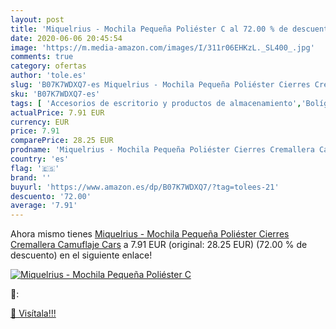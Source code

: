```yaml
---
layout: post
title: 'Miquelrius - Mochila Pequeña Poliéster C al 72.00 % de descuento'
date: 2020-06-06 20:45:54
image: 'https://m.media-amazon.com/images/I/311r06EHKzL._SL400_.jpg'
comments: true
category: ofertas
author: 'tole.es'
slug: 'B07K7WDXQ7-es Miquelrius - Mochila Pequeña Poliéster Cierres Cremallera...'
sku: 'B07K7WDXQ7-es'
tags: [ 'Accesorios de escritorio y productos de almacenamiento','Bolígrafos, lápices y útiles de escritura','Costura y manualidades','Dibujo','Estuches escolares','Hogar y cocina','Lápices','Marcadores','Material de oficina','Materiales de dibujo','Materiales, organizadores y dispensadores de escritorio','Oficina y papelería','Portaminas','Rotuladores y subrayadores','Subrayadores','miquelrius','mochila', ]
actualPrice: 7.91 EUR
currency: EUR
price: 7.91
comparePrice: 28.25 EUR
prodname: 'Miquelrius - Mochila Pequeña Poliéster Cierres Cremallera Camuflaje Cars'
country: 'es'
flag: '🇪🇸'
brand: ''
buyurl: 'https://www.amazon.es/dp/B07K7WDXQ7/?tag=tolees-21'
descuento: '72.00'
average: '7.91'
---
```


Ahora mismo tienes [Miquelrius - Mochila Pequeña Poliéster Cierres Cremallera Camuflaje Cars](https://www.amazon.es/dp/B07K7WDXQ7/?tag=tolees-21) a 7.91 EUR (original: 28.25 EUR) (72.00 %  de descuento) en el siguiente enlace!

[![Miquelrius - Mochila Pequeña Poliéster C](https://m.media-amazon.com/images/I/311r06EHKzL._SL400_.jpg)](https://www.amazon.es/dp/B07K7WDXQ7/?tag=tolees-21)

🔎:


[🛒 Visítala!!!](https://www.amazon.es/dp/B07K7WDXQ7/?tag=tolees-21)
